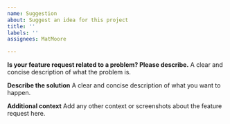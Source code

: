 ```yaml
---
name: Suggestion
about: Suggest an idea for this project
title: ''
labels: ''
assignees: MatMoore

---
```


**Is your feature request related to a problem? Please describe.**
A clear and concise description of what the problem is.

**Describe the solution**
A clear and concise description of what you want to happen.

**Additional context**
Add any other context or screenshots about the feature request here.
